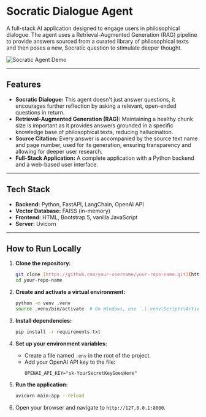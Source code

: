# Socratic Dialogue Agent

A full-stack AI application designed to engage users in philosophical dialogue. The agent uses a Retrieval-Augmented Generation (RAG) pipeline to provide answers sourced from a curated library of philosophical texts and then poses a new, Socratic question to stimulate deeper thought.

![Socratic Agent Demo](demo.gif)


---

## Features

- **Socratic Dialogue:** This agent doesn't just answer questions, it encourages further reflection by asking a relevant, open-ended questions in return.
- **Retrieval-Augmented Generation (RAG):** Maintaining a healthy chunk size is important as it provides answers grounded in a specific knowledge base of philosophical texts, reducing hallucination.
- **Source Citation:** Every answer is accompanied by the source text name and page number, used for its generation, ensuring transparency and allowing for deeper user research.
- **Full-Stack Application:** A complete application with a Python backend and a web-based user interface.

---

## Tech Stack

- **Backend:** Python, FastAPI, LangChain, OpenAI API
- **Vector Database:** FAISS (in-memory)
- **Frontend:** HTML, Bootstrap 5, vanilla JavaScript
- **Server:** Uvicorn

---

## How to Run Locally

1.  **Clone the repository:**
    ```bash
    git clone [https://github.com/your-username/your-repo-name.git](https://github.com/your-username/your-repo-name.git)
    cd your-repo-name
    ```

2.  **Create and activate a virtual environment:**
    ```bash
    python -m venv .venv
    source .venv/bin/activate  # On Windows, use `.\.venv\Scripts\Activate.ps1`
    ```

3.  **Install dependencies:**
    ```bash
    pip install -r requirements.txt
    ```

4.  **Set up your environment variables:**
    - Create a file named `.env` in the root of the project.
    - Add your OpenAI API key to the file:
      ```
      OPENAI_API_KEY="sk-YourSecretKeyGoesHere"
      ```

5.  **Run the application:**
    ```bash
    uvicorn main:app --reload
    ```

6.  Open your browser and navigate to `http://127.0.0.1:8000`.

